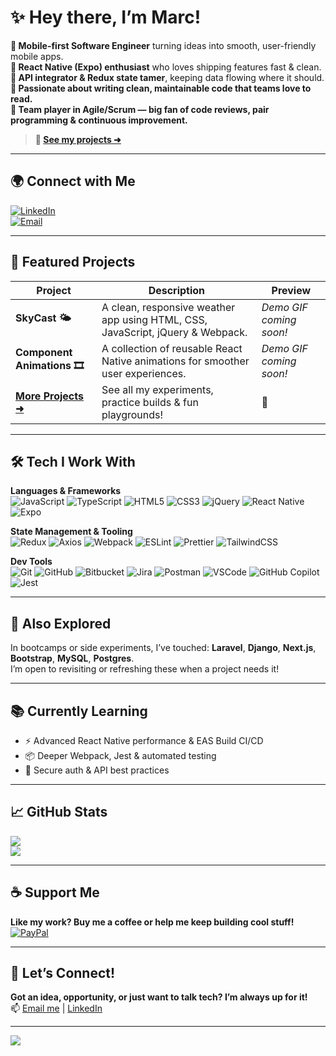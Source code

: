 # ✨ Hey there, I’m Marc!

**🚀 Mobile-first Software Engineer** turning ideas into smooth, user-friendly mobile apps.  
**📱 React Native (Expo) enthusiast** who loves shipping features fast & clean.  
**🔗 API integrator & Redux state tamer**, keeping data flowing where it should.  
**🧩 Passionate about writing clean, maintainable code that teams love to read.**  
**🤝 Team player in Agile/Scrum — big fan of code reviews, pair programming & continuous improvement.**  

> **💼 [See my projects ➜](https://github.com/mbportz/projects)**

---

## 🌍 Connect with Me

[![LinkedIn](https://img.shields.io/badge/LinkedIn-%230077B5.svg?logo=linkedin&logoColor=white)](https://linkedin.com/in/marc-bryan-portuguez-0a67a1145)  
[![Email](https://img.shields.io/badge/Email-D14836?logo=gmail&logoColor=white)](mailto:mbportuguez2@gmail.com)

---

## 🚧 Featured Projects

| Project | Description | Preview |
| ------- | ----------- | ------- |
| **SkyCast 🌤️** | A clean, responsive weather app using HTML, CSS, JavaScript, jQuery & Webpack. | *Demo GIF coming soon!* |
| **Component Animations 🎞️** | A collection of reusable React Native animations for smoother user experiences. | *Demo GIF coming soon!* |
| **[More Projects ➜](https://github.com/mbportz/projects)** | See all my experiments, practice builds & fun playgrounds! | 🚀 |

---

## 🛠️ Tech I Work With

**Languages & Frameworks**  
![JavaScript](https://img.shields.io/badge/javascript-%23323330.svg?style=for-the-badge&logo=javascript&logoColor=%23F7DF1E)
![TypeScript](https://img.shields.io/badge/typescript-%23007ACC.svg?style=for-the-badge&logo=typescript&logoColor=white)
![HTML5](https://img.shields.io/badge/html5-%23E34F26.svg?style=for-the-badge&logo=html5&logoColor=white)
![CSS3](https://img.shields.io/badge/css3-%231572B6.svg?style=for-the-badge&logo=css3&logoColor=white)
![jQuery](https://img.shields.io/badge/jquery-%230769AD.svg?style=for-the-badge&logo=jquery&logoColor=white)
![React Native](https://img.shields.io/badge/react_native-%2320232a.svg?style=for-the-badge&logo=react&logoColor=%2361DAFB)
![Expo](https://img.shields.io/badge/expo-1C1E24?style=for-the-badge&logo=expo&logoColor=#D04A37)

**State Management & Tooling**  
![Redux](https://img.shields.io/badge/redux-%23593d88.svg?style=for-the-badge&logo=redux&logoColor=white)
![Axios](https://img.shields.io/badge/axios-5A29E4.svg?style=for-the-badge)
![Webpack](https://img.shields.io/badge/webpack-%238DD6F9.svg?style=for-the-badge&logo=webpack&logoColor=black)
![ESLint](https://img.shields.io/badge/ESLint-4B3263?style=for-the-badge&logo=eslint&logoColor=white)
![Prettier](https://img.shields.io/badge/prettier-1A2C34?style=for-the-badge&logo=prettier&logoColor=F7BA3E)
![TailwindCSS](https://img.shields.io/badge/tailwindcss-%2338B2AC.svg?style=for-the-badge&logo=tailwind-css&logoColor=white)

**Dev Tools**  
![Git](https://img.shields.io/badge/git-%23F05033.svg?style=for-the-badge&logo=git&logoColor=white)
![GitHub](https://img.shields.io/badge/github-%23121011.svg?style=for-the-badge&logo=github&logoColor=white)
![Bitbucket](https://img.shields.io/badge/bitbucket-%230047B3.svg?style=for-the-badge&logo=bitbucket&logoColor=white)
![Jira](https://img.shields.io/badge/jira-%230A0FFF.svg?style=for-the-badge&logo=jira&logoColor=white)
![Postman](https://img.shields.io/badge/Postman-FF6C37?style=for-the-badge&logo=postman&logoColor=white)
![VSCode](https://img.shields.io/badge/VSCode-007ACC?style=for-the-badge&logo=visualstudiocode&logoColor=white)
![GitHub Copilot](https://img.shields.io/badge/Copilot-2CA5E0?style=for-the-badge&logo=github&logoColor=white)
![Jest](https://img.shields.io/badge/Jest-C21325?style=for-the-badge&logo=jest&logoColor=white)

---

## 🧩 Also Explored

In bootcamps or side experiments, I’ve touched:
**Laravel**, **Django**, **Next.js**, **Bootstrap**, **MySQL**, **Postgres**.  
I’m open to revisiting or refreshing these when a project needs it!

---

## 📚 Currently Learning

- ⚡ Advanced React Native performance & EAS Build CI/CD
- 📦 Deeper Webpack, Jest & automated testing
- 🔐 Secure auth & API best practices

---

## 📈 GitHub Stats

![](https://github-readme-stats.vercel.app/api?username=mbportz&theme=radical&hide_border=true&include_all_commits=true&count_private=true)  
![](https://nirzak-streak-stats.vercel.app/?user=mbportz&theme=radical&hide_border=true)

---

## ☕ Support Me

**Like my work? Buy me a coffee or help me keep building cool stuff!**  
[![PayPal](https://img.shields.io/badge/PayPal-00457C?style=for-the-badge&logo=paypal&logoColor=white)](https://paypal.me/paypal.me/MPortuguez)

---

## 🤝 Let’s Connect!

**Got an idea, opportunity, or just want to talk tech? I’m always up for it!**  
📫 [Email me](mailto:mbportuguez2@gmail.com) | [LinkedIn](https://linkedin.com/in/marc-bryan-portuguez-0a67a1145)

---
[![](https://visitcount.itsvg.in/api?id=mbportz&icon=0&color=0)](https://visitcount.itsvg.in)

<!-- Proudly crafted with GPRM ( https://gprm.itsvg.in ) -->
